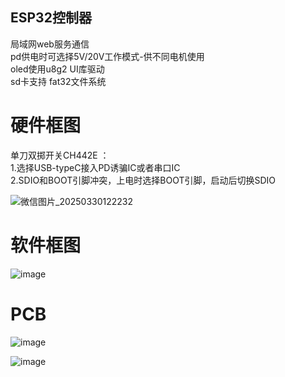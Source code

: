 ## ESP32控制器

局域网web服务通信\
pd供电时可选择5V/20V工作模式-供不同电机使用\
oled使用u8g2 UI库驱动\
sd卡支持 fat32文件系统


# 硬件框图
单刀双掷开关CH442E ：\
1.选择USB-typeC接入PD诱骗IC或者串口IC\
2.SDIO和BOOT引脚冲突，上电时选择BOOT引脚，启动后切换SDIO

![微信图片_20250330122232](https://github.com/user-attachments/assets/cebb075d-6863-4ae6-b456-c184091fe2c1)

# 软件框图
![image](https://github.com/user-attachments/assets/a4b17c74-3a50-4f4c-9b6f-38a6b64a30a2)

# PCB
![image](https://github.com/user-attachments/assets/83b61acf-f992-4279-8985-dcbdc084062c)

![image](https://github.com/user-attachments/assets/93aa3fe8-3a07-435d-8f37-c2e70d0d0885)

